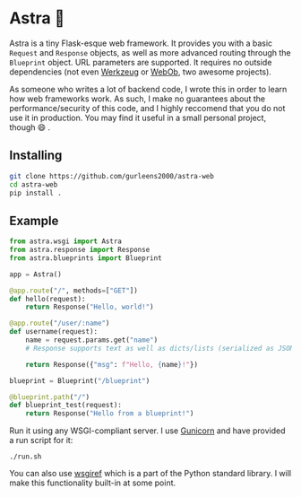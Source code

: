 # Astra 🚀

Astra is a tiny Flask-esque web framework. It provides you with a basic `Request` and `Response` objects, as well as more advanced routing through the `Blueprint` object. URL parameters are supported. It requires no outside dependencies (not even [Werkzeug](https://github.com/pallets/werkzeug) or [WebOb](https://github.com/Pylons/webob), two awesome projects).

As someone who writes a lot of backend code, I wrote this in order to learn how web frameworks work. As such, I make no guarantees about the performance/security of this code, and I highly reccomend that you do not use it in production. You may find it useful in a small personal project, though 😄 .

## Installing

```bash
git clone https://github.com/gurleens2000/astra-web
cd astra-web
pip install .
```

## Example

```python
from astra.wsgi import Astra
from astra.response import Response
from astra.blueprints import Blueprint

app = Astra()

@app.route("/", methods=["GET"])
def hello(request):
    return Response("Hello, world!")

@app.route("/user/:name")
def username(request):
    name = request.params.get("name")
    # Response supports text as well as dicts/lists (serialized as JSON)

    return Response({"msg": f"Hello, {name}!"})

blueprint = Blueprint("/blueprint")

@blueprint.path("/")
def blueprint_test(request):
    return Response("Hello from a blueprint!")
```

Run it using any WSGI-compliant server. I use [Gunicorn](https://github.com/benoitc/gunicorn) and have provided a run script for it:

`./run.sh`

You can also use [wsgiref](https://docs.python.org/3/library/wsgiref.html) which is a part of the Python standard library. I will make this functionality built-in at some point.

